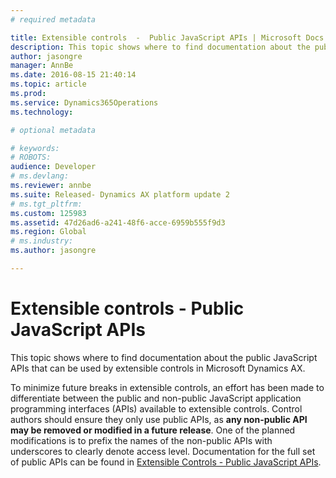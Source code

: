 ```yaml
---
# required metadata

title: Extensible controls  -  Public JavaScript APIs | Microsoft Docs
description: This topic shows where to find documentation about the public JavaScript APIs that can be used by extensible controls in Microsoft Dynamics AX. 
author: jasongre
manager: AnnBe
ms.date: 2016-08-15 21:40:14
ms.topic: article
ms.prod: 
ms.service: Dynamics365Operations
ms.technology: 

# optional metadata

# keywords: 
# ROBOTS: 
audience: Developer
# ms.devlang: 
ms.reviewer: annbe
ms.suite: Released- Dynamics AX platform update 2
# ms.tgt_pltfrm: 
ms.custom: 125983
ms.assetid: 47d26ad6-a241-48f6-acce-6959b555f9d3
ms.region: Global
# ms.industry: 
ms.author: jasongre

---
```


# Extensible controls  -  Public JavaScript APIs

This topic shows where to find documentation about the public JavaScript APIs that can be used by extensible controls in Microsoft Dynamics AX. 

To minimize future breaks in extensible controls, an effort has been made to differentiate between the public and non-public JavaScript application programming interfaces (APIs) available to extensible controls. Control authors should ensure they only use public APIs, as **any non-public API may be removed or modified in a future release**. One of the planned modifications is to prefix the names of the non-public APIs with underscores to clearly denote access level. Documentation for the full set of public APIs can be found in [Extensible Controls - Public JavaScript APIs](https://mbs.microsoft.com/Files/public/CS/AX/DynamicsAX_JavaScript_API_Documentation_Update2_07_2016.pdf).

